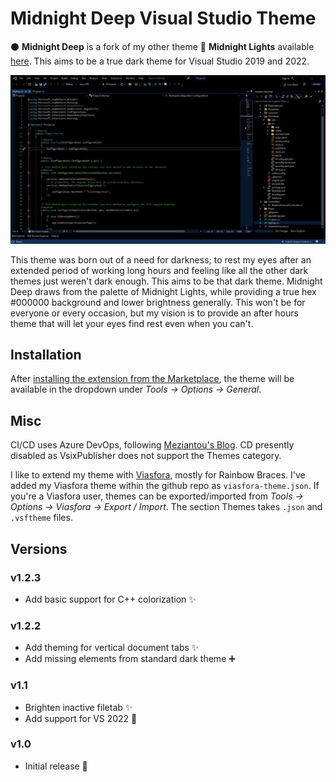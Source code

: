 # Midnight Deep Visual Studio Theme

⚫ **Midnight Deep** is a fork of my other theme 🌌 **Midnight Lights** available [here](https://github.com/austinstanding/midnight-lights-vstheme). This aims to be a true dark theme for Visual Studio 2019 and 2022.

![Midnight Deep Screenshot](https://github.com/austinstanding/midnight-deep-vstheme/raw/master/images/screenshot1.png)

This theme was born out of a need for darkness; to rest my eyes after an extended period of working long hours and feeling like all the other dark themes just weren't dark enough. This aims to be that dark theme. Midnight Deep draws from the palette of Midnight Lights, while providing a true hex #000000 background and lower brightness generally. This won't be for everyone or every occasion, but my vision is to provide an after hours theme that will let your eyes find rest even when you can't.

## Installation

After [installing the extension from the Marketplace](https://marketplace.visualstudio.com/items?itemName=AustinStanding.vsthememidnightdeep), the theme will be available in the dropdown under *Tools -> Options -> General*.

## Misc

CI/CD uses Azure DevOps, following [Meziantou's Blog](https://www.meziantou.net/ci-cd-pipeline-for-a-visual-studio-extension-vsix-using-azure-devops.htm). CD presently disabled as VsixPublisher does not support the Themes category.

I like to extend my theme with [Viasfora](https://marketplace.visualstudio.com/items?itemName=TomasRestrepo.Viasfora), mostly for Rainbow Braces. I've added my Viasfora theme within the github repo as `viasfora-theme.json`. If you're a Viasfora user, themes can be exported/imported from *Tools -> Options -> Viasfora -> Export / Import*. The section Themes takes `.json` and `.vsftheme` files.

## Versions

### v1.2.3

- Add basic support for C++ colorization ✨

### v1.2.2

- Add theming for vertical document tabs ✨
- Add missing elements from standard dark theme ➕

### v1.1

- Brighten inactive filetab ✨
- Add support for VS 2022 🔧

### v1.0

- Initial release 🎉
